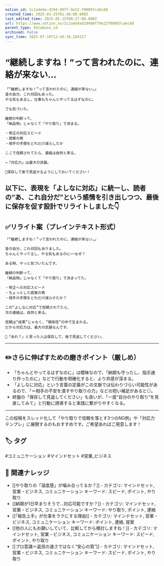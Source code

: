 ```yaml
---
notion_id: 1c1ade4a-d294-80ff-9e22-f00897ca6c68
created_time: 2025-03-25T01:46:00.000Z
last_edited_time: 2025-05-15T00:27:00.000Z
url: https://www.notion.so/1c1ade4ad29480ff9e22f00897ca6c68
parent_type: database_id
archived: False
sync_time: 2025-07-19T12:49:39.284117
---
```


# “継続しますね！”って言われたのに、連絡が来ない…

```plain text
「“継続しますね！”って言われたのに、連絡が来ない…」
昔の自分、これ何回もあった。
やる気もあるし、仕事もちゃんとやってるはずなのに。

でも気づいた。

継続の判断って、
「納品物」じゃなくて「やり取り」で決まる。

・修正の対応スピード
・提案の質
・相手の手間をどれだけ減らしたか

ここで信頼されてたら、連絡は自然と来る。

→「対応力」は最大の武器。

📌保存して後で見返せるようにしておいてください！
```
以下に、表現を「よしなに対応」に統一し、読者の“あ、これ自分だ”という感情を引き出しつつ、最後に保存を促す設計でリライトしました👇
---
## ✅リライト案（プレインテキスト形式）
```plain text
「“継続しますね！”って言われたのに、連絡が来ない…」

昔の自分、これ何回もありました。
ちゃんとやってるし、やる気もあるのに──なぜ？

ある時、やっと気づいたんです。

継続の判断って、
「納品物」じゃなくて「やり取り」で決まってた。

・修正への対応スピード
・ちょっとした提案の質
・相手の手間をどれだけ減らせたか？

この“よしなに対応”で信頼されてたら、
次の連絡は、自然と来る。

信頼は“成果”じゃなく、“関係性”の中で生まれる。
だから対応力は、最大の武器なんです。

📌「あれ？」と思った人は保存して、後で見返してください。

```
---
## ✏️さらに伸ばすための磨きポイント（厳しめ）
- 「ちゃんとやってるはずなのに」は曖昧なので、「納期も守ったし、指示通り作ったのに」などで行動を明確化すると、より共感が深まる。
- 「よしなに対応」という言葉の定義がこの文脈では伝わりづらい可能性があるので、「＝相手の不安を潰すやり取りの力」などの短い補足があると◎。
- 終盤の「保存して見返してください」も良いが、「一度“自分のやり取り”を見直してみて」と行動に誘導すると実践に繋がりやすくなる。
---
この投稿をスレッド化して「やり取りで信頼を落とす3つのNG例」や「対応力テンプレ」に展開するのもおすすめです。ご希望あればご用意します！

## 🏷️ タグ
#コミュニケーション #マインドセット #営業_ビジネス

## 🔗 関連ナレッジ
- [[やり取りの「温度感」が噛み合ってるか？]] - カテゴリ: マインドセット, 営業・ビジネス, コミュニケーション キーワード: スピード, ポイント, やり取り
- [[納期が1日早まりそうで…対応可能ですか？]] - カテゴリ: マインドセット, 営業・ビジネス, コミュニケーション キーワード: やり取り, ポイント, 連絡
- [[「報告上手」が仕事をラクにする理由]] - カテゴリ: マインドセット, 営業・ビジネス, コミュニケーション キーワード: ポイント, 連絡, 提案
- [[他の人にもお願いしていて、比較してから検討しますね！]] - カテゴリ: マインドセット, 営業・ビジネス, コミュニケーション キーワード: スピード, ポイント, やり取り
- [[プロ意識＝返信の速さではなく“安心の質”]] - カテゴリ: マインドセット, 営業・ビジネス, コミュニケーション キーワード: スピード, ポイント, やり取り
